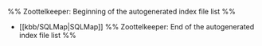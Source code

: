 %% Zoottelkeeper: Beginning of the autogenerated index file list  %%
-  [[kbb/SQLMap|SQLMap]]
%% Zoottelkeeper: End of the autogenerated index file list  %%
